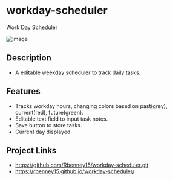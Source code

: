 # workday-scheduler
Work Day Scheduler

![image](https://user-images.githubusercontent.com/98703735/160046548-78085772-ffd7-4408-a971-2c8905e79dc9.png)

## Description
* A editable weekday scheduler to track daily tasks. 

## Features
* Tracks workday hours, changing colors based on past(grey), current(red), future(green).
* Editable text field to input task notes.
* Save button to store tasks.
* Current day displayed.

## Project Links
* https://github.com/Rbenney15/workday-scheduler.git
* https://rbenney15.github.io/workday-scheduler/
